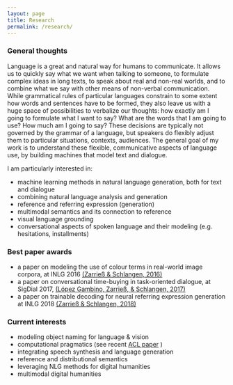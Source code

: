 ```yaml
---
layout: page
title: Research
permalink: /research/
---
```


### General thoughts

Language is a great and natural way for humans to communicate. It allows us to quickly say what we want when talking to someone, to formulate complex ideas in long texts, to speak about real and non-real worlds, and to combine what we say with other means of non-verbal communication. While grammatical rules of particular languages constrain to some extent how words and sentences have to be formed, they also leave us with a huge space of possibilities to verbalize our thoughts: how exactly am I going to formulate what I want to say? What are the words that I am going to use? How much am I going to say? These decisions are typically not governed by the grammar of a language, but speakers do flexibly adjust them to particular situations, contexts, audiences. The general goal of my work is to understand these flexible, communicative aspects of language use, by building machines that model text and dialogue.

I am particularly interested in:

* machine learning methods in natural language generation, both for text and dialogue
* combining natural language analysis and generation
* reference and referring expression (generation)
* multimodal semantics and its connection to reference
* visual language grounding
* conversational aspects of spoken language and their modeling (e.g. hesitations, installments)

### Best paper awards

* a paper on modeling the use of colour terms in real-world image corpora, at INLG 2016 <a class="citation" href="/publications.html#zarriess-schlangen:2016:INLG">(Zarrieß &amp; Schlangen, 2016)</a>
* a paper on conversational time-buying in task-oriented dialogue, at SigDial 2017, <a class="citation" href="/publications.html#lopezgambino-zarriess-schlangen:2017:W17-55">(López Gambino, Zarrieß, &amp; Schlangen, 2017)</a>
* a paper on trainable decoding for neural referring expression generation at INLG 2018 <a class="citation" href="/publications.html#zarriess-schlangen-2018-decoding">(Zarrieß &amp; Schlangen, 2018)</a>

### Current interests

* modeling object naming for language & vision
* computational pragmatics (see recent <a class="citation" href="/publications.html#zarriess-schlangen-2019-know">ACL paper</a> )
* integrating speech synthesis and language generation
* reference and distributional semantics
* leveraging NLG methods for digital humanities
* multimodal digital humanities
